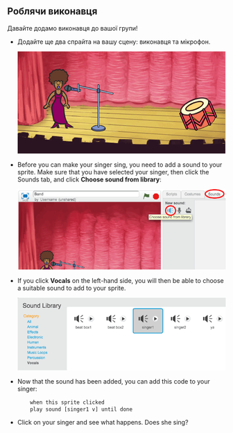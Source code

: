 ## Роблячи виконавця

Давайте додамо виконавця до вашої групи!

+ Додайте ще два спрайта на вашу сцену: виконавця та мікрофон.
    
    ![screenshot](images/band-singer-mic.png)

+ Before you can make your singer sing, you need to add a sound to your sprite. Make sure that you have selected your singer, then click the Sounds tab, and click **Choose sound from library**:
    
    ![screenshot](images/band-import-sound.png)

+ If you click **Vocals** on the left-hand side, you will then be able to choose a suitable sound to add to your sprite.
    
    ![screenshot](images/band-choose-sound.png)

+ Now that the sound has been added, you can add this code to your singer:
    
    ```blocks
        when this sprite clicked
        play sound [singer1 v] until done
    ```

+ Click on your singer and see what happens. Does she sing?
